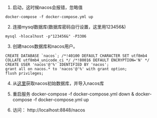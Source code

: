 1. 启动，这时候nacos会报错，忽略值
```
docker-compose -f docker-compose.yml up
```

2. 连接mysql数据库(数据库密码自行设置，这里用123456&)
```
mysql -hlocalhost -p"123456&" -P3306
```

3. 创建nacos数据库和nacos用户。

```
CREATE DATABASE `nacos`; /*!40100 DEFAULT CHARACTER SET utf8mb4 COLLATE utf8mb4_unicode_ci */ /*!80016 DEFAULT ENCRYPTION='N' */
CREATE USER 'nacos'@'%' IDENTIFIED BY 'nacos';
grant all on nacos.* to 'nacos'@'%' with grant option;
flush privileges;
```

4. 从[这里](https://github.com/alibaba/nacos/blob/develop/distribution/conf/nacos-mysql.sql)获取nacos初始数据库，并导入nacos库

5. 重启服务
docker-compose -f docker-compose.yml down & docker-compose -f docker-compose.yml up
6. 访问： http://localhost:8848/nacos